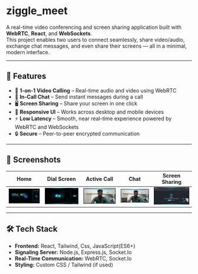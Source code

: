# ziggle_meet

A real-time video conferencing and screen sharing application built with **WebRTC**, **React**, and **WebSockets**.  
This project enables two users to connect seamlessly, share video/audio, exchange chat messages, and even share their screens — all in a minimal, modern interface.

---

## 🚀 Features

- 🔗 **1-on-1 Video Calling** – Real-time audio and video using WebRTC  
- 💬 **In-Call Chat** – Send instant messages during a call  
- 🖥 **Screen Sharing** – Share your screen in one click  
- 📱 **Responsive UI** – Works across desktop and mobile devices  
- ⚡ **Low Latency** – Smooth, near real-time experience powered by WebRTC and WebSockets  
- 🔒 **Secure** – Peer-to-peer encrypted communication

---

## 📸 Screenshots  

| Home | Dial Screen | Active Call | Chat | Screen Sharing |
|------|-------------|-------------|------|----------------|
| ![Home](home.png) | ![Dial](DialScreen.png) | ![Active Call](call.png) | ![Chat](chat.png) | ![Screen Sharing](scr.png) |

---

## 🛠 Tech Stack

- **Frontend:** React, Tailwind, Css, JavaScript(ES6+)
- **Signaling Server:** Node.js, Express.js, Socket.Io
- **Real-Time Communication:** WebRTC, Socket.Io
- **Styling:** Custom CSS / Tailwind (if used)





